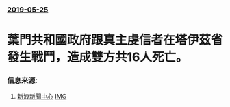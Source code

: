 ### [2019-05-25](/news/2019/05/25/index.md)

##### 
# 葉門共和國政府跟真主虔信者在塔伊茲省發生戰鬥，造成雙方共16人死亡。 




### 信息来源:

1. [新浪新聞中心](https://news.sina.com.tw/article/20190526/31424186.html) [IMG](https://newsimgs.sina.tw/images/200x200_SinaNewsLogo.gif)
